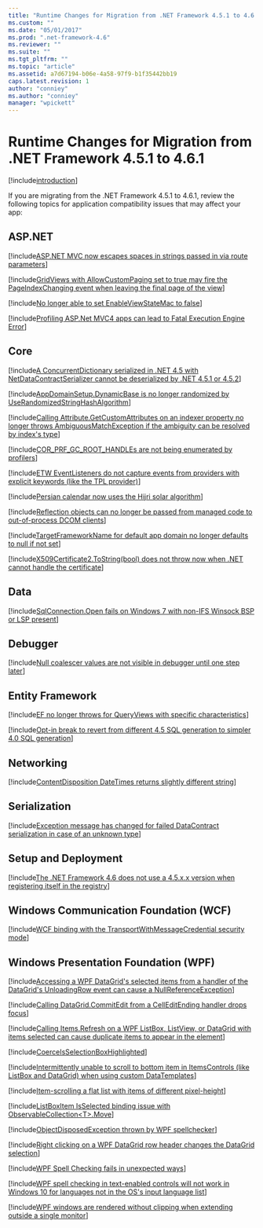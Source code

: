 ```yaml
---
title: "Runtime Changes for Migration from .NET Framework 4.5.1 to 4.6.1 | Microsoft Docs"
ms.custom: ""
ms.date: "05/01/2017"
ms.prod: ".net-framework-4.6"
ms.reviewer: ""
ms.suite: ""
ms.tgt_pltfrm: ""
ms.topic: "article"
ms.assetid: a7d67194-b06e-4a58-97f9-b1f35442bb19
caps.latest.revision: 1
author: "conniey"
ms.author: "conniey"
manager: "wpickett"
---
```


# Runtime Changes for Migration from .NET Framework 4.5.1 to 4.6.1

[!include[introduction](./introduction.md)]

If you are migrating from the .NET Framework 4.5.1 to 4.6.1, review the following topics for application compatibility issues that may affect your app:

## ASP.NET

[!include[ASP.NET MVC now escapes spaces in strings passed in via route parameters](./aspnet_mvc_now_escapes_spaces_in_strings_passed_in_via_route_parameters.md)]

[!include[GridViews with AllowCustomPaging set to true may fire the PageIndexChanging event when leaving the final page of the view](./gridviews_with_allowcustompaging_set_to_true_may_fire_the_pageindexchanging_event_when_leaving_the_final_page_of_the_view.md)]

[!include[No longer able to set EnableViewStateMac to false](./no_longer_able_to_set_enableviewstatemac_to_false.md)]

[!include[Profiling ASP.Net MVC4 apps can lead to Fatal Execution Engine Error](./profiling_aspnet_mvc4_apps_can_lead_to_fatal_execution_engine_error.md)]

## Core

[!include[A ConcurrentDictionary serialized in .NET 4.5 with NetDataContractSerializer cannot be deserialized by .NET 4.5.1 or 4.5.2](./a_concurrentdictionary_serialized_in_net_45_with_netdatacontractserializer_cannot_be_deserialized_by_net_451_or_452.md)]

[!include[AppDomainSetup.DynamicBase is no longer randomized by UseRandomizedStringHashAlgorithm](./appdomainsetupdynamicbase_is_no_longer_randomized_by_userandomizedstringhashalgorithm.md)]

[!include[Calling Attribute.GetCustomAttributes on an indexer property no longer throws AmbiguousMatchException if the ambiguity can be resolved by index's type](./calling_attributegetcustomattributes_on_an_indexer_property_no_longer_throws_ambiguousmatchexception_if_the_ambiguity_can_be_resolved_by_indexs_type.md)]

[!include[COR_PRF_GC_ROOT_HANDLEs are not being enumerated by profilers](./cor_prf_gc_root_handles_are_not_being_enumerated_by_profilers.md)]

[!include[ETW EventListeners do not capture events from providers with explicit keywords (like the TPL provider)](./etw_eventlisteners_do_not_capture_events_from_providers_with_explicit_keywords_like_the_tpl_provider.md)]

[!include[Persian calendar now uses the Hijri solar algorithm](./persian_calendar_now_uses_the_hijri_solar_algorithm.md)]

[!include[Reflection objects can no longer be passed from managed code to out-of-process DCOM clients](./reflection_objects_can_no_longer_be_passed_from_managed_code_to_out-of-process_dcom_clients.md)]

[!include[TargetFrameworkName for default app domain no longer defaults to null if not set](./targetframeworkname_for_default_app_domain_no_longer_defaults_to_null_if_not_set.md)]

[!include[X509Certificate2.ToString(bool) does not throw now when .NET cannot handle the certificate](./x509certificate2tostringbool_does_not_throw_now_when_net_cannot_handle_the_certificate.md)]

## Data

[!include[SqlConnection.Open fails on Windows 7 with non-IFS Winsock BSP or LSP present](./sqlconnectionopen_fails_on_windows_7_with_non-ifs_winsock_bsp_or_lsp_present.md)]

## Debugger

[!include[Null coalescer values are not visible in debugger until one step later](./null_coalescer_values_are_not_visible_in_debugger_until_one_step_later.md)]

## Entity Framework

[!include[EF no longer throws for QueryViews with specific characteristics](./ef_no_longer_throws_for_queryviews_with_specific_characteristics.md)]

[!include[Opt-in break to revert from different 4.5 SQL generation to simpler 4.0 SQL generation](./opt-in_break_to_revert_from_different_45_sql_generation_to_simpler_40_sql_generation.md)]

## Networking

[!include[ContentDisposition DateTimes returns slightly different string](./contentdisposition_datetimes_returns_slightly_different_string.md)]

## Serialization

[!include[Exception message has changed for failed DataContract serialization in case of an unknown type](./exception_message_has_changed_for_failed_datacontract_serialization_in_case_of_an_unknown_type.md)]

## Setup and Deployment

[!include[The .NET Framework 4.6 does not use a 4.5.x.x version when registering itself in the registry](./the_net_framework_46_does_not_use_a_45xx_version_when_registering_itself_in_the_registry.md)]

## Windows Communication Foundation (WCF)

[!include[WCF binding with the TransportWithMessageCredential security mode](./wcf_binding_with_the_transportwithmessagecredential_security_mode.md)]

## Windows Presentation Foundation (WPF)

[!include[Accessing a WPF DataGrid's selected items from a handler of the DataGrid's UnloadingRow event can cause a NullReferenceException](./accessing_a_wpf_datagrids_selected_items_from_a_handler_of_the_datagrids_unloadingrow_event_can_cause_a_nullreferenceexception.md)]

[!include[Calling DataGrid.CommitEdit from a CellEditEnding handler drops focus](./calling_datagridcommitedit_from_a_celleditending_handler_drops_focus.md)]

[!include[Calling Items.Refresh on a WPF ListBox, ListView, or DataGrid with items selected can cause duplicate items to appear in the element](./calling_itemsrefresh_on_a_wpf_listbox_listview_or_datagrid_with_items_selected_can_cause_duplicate_items_to_appear_in_the_element.md)]

[!include[CoerceIsSelectionBoxHighlighted](./coerceisselectionboxhighlighted.md)]

[!include[Intermittently unable to scroll to bottom item in ItemsControls (like ListBox and DataGrid) when using custom DataTemplates](./intermittently_unable_to_scroll_to_bottom_item_in_itemscontrols_like_listbox_and_datagrid_when_using_custom_datatemplates.md)]

[!include[Item-scrolling a flat list with items of different pixel-height](./item-scrolling_a_flat_list_with_items_of_different_pixel-height.md)]

[!include[ListBoxItem IsSelected binding issue with ObservableCollection&lt;T&gt;.Move](./listboxitem_isselected_binding_issue_with_observablecollectiontmove.md)]

[!include[ObjectDisposedException thrown by WPF spellchecker](./objectdisposedexception_thrown_by_wpf_spellchecker.md)]

[!include[Right clicking on a WPF DataGrid row header changes the DataGrid selection](./right_clicking_on_a_wpf_datagrid_row_header_changes_the_datagrid_selection.md)]

[!include[WPF Spell Checking fails in unexpected ways](./wpf_spell_checking_fails_in_unexpected_ways.md)]

[!include[WPF spell checking in text-enabled controls will not work in Windows 10 for languages not in the OS's input language list](./wpf_spell_checking_in_text-enabled_controls_will_not_work_in_windows_10_for_languages_not_in_the_oss_input_language_list.md)]

[!include[WPF windows are rendered without clipping when extending outside a single monitor](./wpf_windows_are_rendered_without_clipping_when_extending_outside_a_single_monitor.md)]

